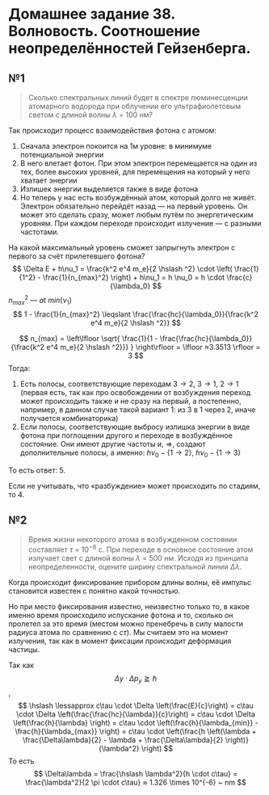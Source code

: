 # Домашнее задание 38. Волновость. Соотношение неопределённостей Гейзенберга.

## №1

> Сколько спектральных линий будет в спектре люминесценции
> атомарного водорода при облучении его ультрафиолетовым светом с
> длиной волны $λ$ = 100 нм?

Так происходит процесс взаимодействия фотона с атомом:

1. Сначала электрон покоится на 1м уровне: в минимуме потенциальной энергии
2. В него влетает фотон. При этом электрон перемещается на один из тех, более высоких уровней, для перемещения на который у него хватает энергии
3. Излишек энергии выделяется также в виде фотона
4. Но теперь у нас есть возбуждённый атом, который долго не живёт. Электрон обязательно перейдёт назад — на первый уровень. Он может это сделать сразу, может любым путём по энергетическим уровням. При каждом переходе происходит излучение — с разными частотами.

На какой максимальный уровень сможет запрыгнуть электрон с первого за счёт прилетевшего фотона?
$$
\Delta E + h\nu_1 = \frac{k^2 e^4 m_e}{2 \hslash ^2} \cdot \left( \frac{1}{1^2} - \frac{1}{n_{max}^2} \right) + h\nu_1 = h \nu_0 = h \cdot \frac{c}{\lambda_0}
$$
$n^2_{max} ~ — ~ at ~ min(\nu_1)$
$$
1 - \frac{1}{n_{max}^2} \leqslant \frac{\frac{hc}{\lambda_0}}{\frac{k^2 e^4 m_e}{2 \hslash ^2}}
$$

$$
n_{max} = \left\lfloor \sqrt{ \frac{1}{1 - \frac{\frac{hc}{\lambda_0}}{\frac{k^2 e^4 m_e}{2 \hslash ^2}}} } \right\rfloor = \lfloor ≈3.3513 \rfloor = 3
$$
Тогда:

1. Есть полосы, соответствующие переходам $3 → 2$, $3 → 1$, $2 → 1$ (первая есть, так как про освобождении от возбуждения переход может происходить также и не сразу на первый, а постепенно, например, в данном случае такой вариант 1: из 3 в 1 через 2, иначе получается комбинаторика)
2. Если полосы, соответствующие выбросу излишка энергии в виде фотона при поглощении другого и переходе в возбуждённое состояние. Они имеют другие частоты и, $\Longrightarrow$, создают дополнительные полосы, а именно: $h\nu_0 - \{1 → 2\}$, $h\nu_0 - \{1 → 3\}$

То есть ответ: 5.

Если не учитывать, что «разбуждение» может происходить по стадиям, то 4.



## №2

> Время жизни некоторого атома в возбужденном состоянии составляет
> $τ$ = $10^{-8}$ с. При переходе в основное состояние атом излучает свет с
> длиной волны $λ$ = 500 нм. Исходя из принципа неопределенности,
> оцените ширину спектральной линии $Δλ$.

Когда происходит фиксирование прибором длины волны, её импульс становится известен с понятно какой точностью.

Но при место фиксирования известно, неизвестно только то, в какое именно время происходило испускание фотона и то, сколько он пролетел за это время (местом можно пренебречь в силу малости радиуса атома по сравнению с $c\tau$). Мы считаем это на момент излучения, так как в момент фиксации происходит деформация частицы.

Так как 
$$
\Delta y \cdot \Delta p_y \gtrapprox \hslash
$$
,
$$
\hslash \lessapprox c\tau \cdot \Delta \left(\frac{E}{c}\right) = c\tau \cdot \Delta \left(\frac{\frac{hc}{\lambda}}{c}\right) = c\tau \cdot \Delta \left(\frac{h}{\lambda} \right) = c\tau \cdot \left(\frac{h}{\lambda_{min}} - \frac{h}{\lambda_{max}} \right) = c\tau \cdot \left(\frac{h \left(\lambda + \frac{\Delta\lambda}{2} - \lambda + \frac{\Delta\lambda}{2} \right)}{\lambda^2} \right)
$$
То есть 
$$
\Delta\lambda = \frac{\hslash \lambda^2}{h \cdot c\tau} = \frac{\lambda^2}{2 \pi \cdot c\tau} ≈ 1.326 \times 10^{-6} ~ nm
$$

